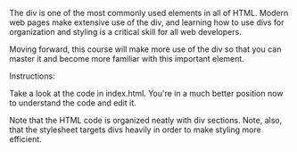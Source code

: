 The div is one of the most commonly used elements in all of HTML. Modern web pages make extensive use of the div, and learning how to use divs for organization and styling is a critical skill for all web developers.

Moving forward, this course will make more use of the div so that you can master it and become more familiar with this important element.

Instructions:

Take a look at the code in index.html. You're in a much better position now to understand the code and edit it.

Note that the HTML code is organized neatly with div sections. Note, also, that the stylesheet targets divs heavily in order to make styling more efficient.
